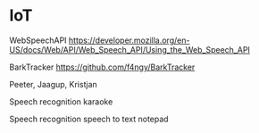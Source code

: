 # IoT
WebSpeechAPI
https://developer.mozilla.org/en-US/docs/Web/API/Web_Speech_API/Using_the_Web_Speech_API

BarkTracker
https://github.com/f4ngy/BarkTracker

Peeter, Jaagup, Kristjan

Speech recognition karaoke 

Speech recognition speech to text notepad
